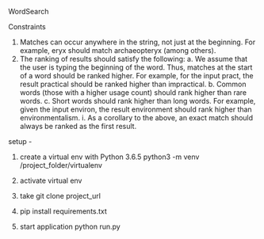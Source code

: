 
WordSearch

Constraints
  1. Matches can occur anywhere in the string, not just at the beginning. For example, eryx
  should match archaeopteryx (among others).
  2. The ranking of results should satisfy the following:
  a. We assume that the user is typing the beginning of the word. Thus, matches at the
  start of a word should be ranked higher. For example, for the input pract, the result
  practical should be ranked higher than impractical.
  b. Common words (those with a higher usage count) should rank higher than rare
  words.
  c. Short words should rank higher than long words. For example, given the input
  environ, the result environment should rank higher than environmentalism.
  i. As a corollary to the above, an exact match should always be ranked as the
  first result.

setup -
1)  create a virtual env with Python 3.6.5
    python3 -m venv /project_folder/virtualenv

2) activate virtual env

3) take git clone project_url

4) pip install requirements.txt

4) start application
    python run.py
